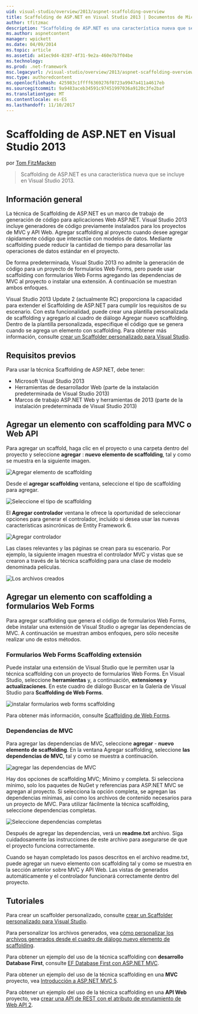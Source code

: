 ```yaml
---
uid: visual-studio/overview/2013/aspnet-scaffolding-overview
title: Scaffolding de ASP.NET en Visual Studio 2013 | Documentos de Microsoft
author: tfitzmac
description: "Scaffolding de ASP.NET es una característica nueva que se incluye en Visual Studio 2013."
ms.author: aspnetcontent
manager: wpickett
ms.date: 04/09/2014
ms.topic: article
ms.assetid: a41ec9d4-8287-4f31-9e2a-460e7b7f04be
ms.technology: 
ms.prod: .net-framework
msc.legacyurl: /visual-studio/overview/2013/aspnet-scaffolding-overview
msc.type: authoredcontent
ms.openlocfilehash: 425983c1ffff6369276f0723a9947a411a4617eb
ms.sourcegitcommit: 9a9483aceb34591c97451997036a9120c3fe2baf
ms.translationtype: MT
ms.contentlocale: es-ES
ms.lasthandoff: 11/10/2017
---
```

<a name="aspnet-scaffolding-in-visual-studio-2013"></a>Scaffolding de ASP.NET en Visual Studio 2013
====================
por [Tom FitzMacken](https://github.com/tfitzmac)

> Scaffolding de ASP.NET es una característica nueva que se incluye en Visual Studio 2013.


## <a name="overview"></a>Información general

La técnica de Scaffolding de ASP.NET es un marco de trabajo de generación de código para aplicaciones Web ASP.NET. Visual Studio 2013 incluye generadores de código previamente instalados para los proyectos de MVC y API Web. Agregar scaffolding al proyecto cuando desee agregar rápidamente código que interactúe con modelos de datos. Mediante scaffolding puede reducir la cantidad de tiempo para desarrollar las operaciones de datos estándar en el proyecto.

De forma predeterminada, Visual Studio 2013 no admite la generación de código para un proyecto de formularios Web Forms, pero puede usar scaffolding con formularios Web Forms agregando las dependencias de MVC al proyecto o instalar una extensión. A continuación se muestran ambos enfoques.

Visual Studio 2013 Update 2 (actualmente RC) proporciona la capacidad para extender el Scaffolding de ASP.NET para cumplir los requisitos de su escenario. Con esta funcionalidad, puede crear una plantilla personalizada de scaffolding y agregarlo al cuadro de diálogo Agregar nuevo scaffolding. Dentro de la plantilla personalizada, especifique el código que se genera cuando se agrega un elemento con scaffolding. Para obtener más información, consulte [crear un Scaffolder personalizado para Visual Studio](https://go.microsoft.com/fwlink/p/?LinkId=395029).

## <a name="prerequisites"></a>Requisitos previos

Para usar la técnica Scaffolding de ASP.NET, debe tener:

- Microsoft Visual Studio 2013
- Herramientas de desarrollador Web (parte de la instalación predeterminada de Visual Studio 2013)
- Marcos de trabajo ASP.NET Web y herramientas de 2013 (parte de la instalación predeterminada de Visual Studio 2013)

## <a name="add-a-scaffolded-item-to-mvc-or-web-api"></a>Agregar un elemento con scaffolding para MVC o Web API

Para agregar un scaffold, haga clic en el proyecto o una carpeta dentro del proyecto y seleccione **agregar** : **nuevo elemento de scaffolding**, tal y como se muestra en la siguiente imagen.

![Agregar elemento de scaffolding](aspnet-scaffolding-overview/_static/image1.png)

Desde el **agregar scaffolding** ventana, seleccione el tipo de scaffolding para agregar.

![Seleccione el tipo de scaffolding](aspnet-scaffolding-overview/_static/image2.png)

El **Agregar controlador** ventana le ofrece la oportunidad de seleccionar opciones para generar el controlador, incluido si desea usar las nuevas características asincrónicas de Entity Framework 6.

![Agregar controlador](aspnet-scaffolding-overview/_static/image3.png)

Las clases relevantes y las páginas se crean para su escenario. Por ejemplo, la siguiente imagen muestra el controlador MVC y vistas que se crearon a través de la técnica scaffolding para una clase de modelo denominada películas.

![Los archivos creados](aspnet-scaffolding-overview/_static/image4.png)

## <a name="add-a-scaffolded-item-to-web-forms"></a>Agregar un elemento con scaffolding a formularios Web Forms

Para agregar scaffolding que genera el código de formularios Web Forms, debe instalar una extensión de Visual Studio o agregar las dependencias de MVC. A continuación se muestran ambos enfoques, pero sólo necesite realizar uno de estos métodos.

### <a name="web-forms-scaffolding-extension"></a>Formularios Web Forms Scaffolding extensión

Puede instalar una extensión de Visual Studio que le permiten usar la técnica scaffolding con un proyecto de formularios Web Forms. En Visual Studio, seleccione **herramientas** y, a continuación, **extensiones y actualizaciones**. En este cuadro de diálogo Buscar en la Galería de Visual Studio para **Scaffolding de Web Forms**.

![instalar formularios web forms scaffolding](aspnet-scaffolding-overview/_static/image5.png)

Para obtener más información, consulte [Scaffolding de Web Forms](https://go.microsoft.com/fwlink/p/?LinkId=396478).

### <a name="mvc-dependencies"></a>Dependencias de MVC

Para agregar las dependencias de MVC, seleccione **agregar** - **nuevo elemento de scaffolding**. En la ventana Agregar scaffolding, seleccione **las dependencias de MVC**, tal y como se muestra a continuación.

![agregar las dependencias de MVC](aspnet-scaffolding-overview/_static/image6.png)

Hay dos opciones de scaffolding MVC; Mínimo y completa. Si selecciona mínimo, solo los paquetes de NuGet y referencias para ASP.NET MVC se agregan al proyecto. Si selecciona la opción completa, se agregan las dependencias mínimas, así como los archivos de contenido necesarios para un proyecto de MVC. Para utilizar fácilmente la técnica scaffolding, seleccione dependencias completas.

![Seleccione dependencias completas](aspnet-scaffolding-overview/_static/image7.png)

Después de agregar las dependencias, verá un **readme.txt** archivo. Siga cuidadosamente las instrucciones de este archivo para asegurarse de que el proyecto funciona correctamente.

Cuando se hayan completado los pasos descritos en el archivo readme.txt, puede agregar un nuevo elemento con scaffolding tal y como se muestra en la sección anterior sobre MVC y API Web. Las vistas de generados automáticamente y el controlador funcionará correctamente dentro del proyecto.

## <a name="tutorials"></a>Tutoriales

Para crear un scaffolder personalizado, consulte [crear un Scaffolder personalizado para Visual Studio](https://go.microsoft.com/fwlink/p/?LinkId=395029).

Para personalizar los archivos generados, vea [cómo personalizar los archivos generados desde el cuadro de diálogo nuevo elemento de scaffolding](https://blogs.msdn.com/b/webdev/archive/2013/12/26/how-to-customize-the-generated-files-from-the-new-scaffolded-item-dialog.aspx).

Para obtener un ejemplo del uso de la técnica scaffolding con **desarrollo Database First**, consulte [EF Database First con ASP.NET MVC](../../../mvc/overview/getting-started/database-first-development/setting-up-database.md).

Para obtener un ejemplo del uso de la técnica scaffolding en una **MVC** proyecto, vea [Introducción a ASP.NET MVC 5](../../../mvc/overview/getting-started/introduction/getting-started.md).

Para obtener un ejemplo del uso de la técnica scaffolding en una **API Web** proyecto, vea [crear una API de REST con el atributo de enrutamiento de Web API 2](../../../web-api/overview/web-api-routing-and-actions/create-a-rest-api-with-attribute-routing.md).
